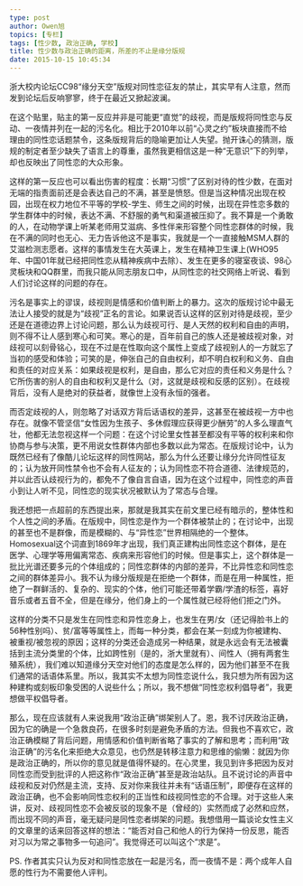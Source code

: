 ```yaml
---
type: post
author: Owen旭
topics: [专栏]
tags: [性少数, 政治正确, 学校]
title: 性少数与政治正确的距离，所差的不止是缘分版规
date: 2015-10-15 10:45:34
---
```


浙大校内论坛CC98“缘分天空”版规对同性恋征友的禁止，其实早有人注意，然而发到论坛后反响寥寥，终于在最近又掀起波澜。 

在这个贴里，贴主的第一反应并非是可能更“直觉”的歧视，而是版规将同性恋与反动、一夜情并列在一起的污名化。相比于2010年以前“心灵之约”板块直接而不给理由的同性恋话题禁令，这条版规背后的隐喻更加让人失望。抛开诛心的猜测，版规的制定者至少缺失了语言上的尊重，虽然我更相信这是一种“无意识”下的列举，却也反映出了同性恋的大众形象。

这样的第一反应也可以看出伤害的程度：长期“习惯”了区别对待的性少数，在面对无端的指责面前还是会表达自己的不满，甚至是愤怒。但是当这种情况出现在校园，出现在权力地位不平等的学校-学生、师生之间的时候，出现在异性恋多数的学生群体中的时候，表达不满、不舒服的勇气和渠道被压抑了。我不算是一个勇敢的人，在动物学课上听某老师用艾滋病、多性伴来形容整个同性恋群体的时候，我在不满的同时也无心、无力告诉他这不是事实，我就是一个一直接触MSM人群的艾滋检测志愿者。这样的事情发生在大英课上，发生在精神卫生课上(WHO95年、中国01年就已经把同性恋从精神疾病中去除）、发生在更多的寝室夜谈、98心灵板块和QQ群里，而我只能从同志朋友口中，从同性恋的社交网络上听说、看到人们讨论这样的问题的存在。

污名是事实上的谬误，歧视则是情感和价值判断上的暴力。这次的版规讨论中最无法让人接受的就是为“歧视”正名的言论。如果说否认这样的区别对待是歧视，至少还是在道德边界上讨论问题，那么认为歧视可行、是人天然的权利和自由的声明，则不得不让人感到寒心和可笑。寒心的是，百年前自己的族人还是被歧视对象，对歧视可以刻骨铭心，现在不过是在性取向这个属性上变成了歧视别人的一方就忘了当初的感受和体验；可笑的是，伸张自己的自由权利，却不明白权利和义务、自由和责任的对应关系：如果歧视是权利，是自由，那么它对应的责任和义务是什么？它所伤害的别人的自由和权利又是什么（对，这就是歧视和反感的区别）。在歧视背后，没有人是绝对的获益者，就像世上没有永恒的强者。

而否定歧视的人，则忽略了对话双方背后话语权的差异，这甚至在被歧视一方中也存在。就像不管坚信“女性因为生孩子、多休假理应获得更少酬劳”的人多么理直气壮，他都无法忽视这样一个问题：在这个讨论里女性甚至都没有平等的权利来和你协商与参与决策，更不用说女性群体内部也多数以此为常态。在版规讨论中，认为既然已经有了像酷儿论坛这样的同性网站，那么为什么还要让缘分允许同性征友的；认为放开同性禁令也不会有人征友的；认为同性恋不符合道德、法律规范的，并以此否认歧视行为的，都免不了像自言自语，因为在这个过程中，同性恋的声音小到让人听不见，同性恋的现实状况被默认为了常态与合理。

我还想把一点超前的东西提出来，那就是我其实在前文里已经有暗示的，整体性和个人性之间的矛盾。在版规中，同性恋是作为一个群体被禁止的；在讨论中，出现的甚至也不是群像，而是模糊的、与“异性恋”世界相隔绝的一个整体。Homosexual这个词直到1869年才出现，我们真正建构出同性恋这个群体，是在医学、心理学等用偏离常态、疾病来形容他们的时候。但是事实上，这个群体是一批比光谱还要多元的个体组成的；同性恋群体的内部的差异，不比异性恋和同性恋之间的群体差异小。我不认为缘分版规是在拒绝一个群体，而是在用一种属性，拒绝了一群鲜活的、复杂的、现实的个体，他们可能还带着学霸/学渣的标签，喜好音乐或者五音不全，但是在缘分，他们身上的一个属性就已经将他们拒之门外。

这样的分类不只是发生在同性恋和异性恋身上，也发生在男/女（还记得脸书上的56种性别吗）、贫/富等等属性上，而每一种分类，都会在某一刻成为你被建构、被重视/被忽视的原因；这样的分类还会造成另一种结果，就是永远会有无法被囊括到主流分类里的个体，比如跨性别（是的，浙大里就有）、间性人（拥有两套生殖系统），我们难以知道缘分天空对他们的态度是怎么样的，因为他们甚至不在我们通常的话语体系里。所以，我其实不太想为同性恋说什么，我只想为所有因为这种建构或刻板印象受困的人说些什么；所以，我不想做“同性恋权利倡导者”，我更想做平权倡导者。

那么，现在应该就有人来说我用“政治正确”绑架别人了。恩，我不讨厌政治正确，因为它的确是一个急救良药，在很多时刻是避免矛盾的方法。但我也不喜欢它，政治正确模糊了背后问题，用情感和价值判断省略了事实的了解和思考；而利用“政治正确”的污名化来拒绝大众意见，也仍然是转移注意力和思维的偷懒：就因为你是政治正确的，所以你的意见就是值得怀疑的。在心灵里，我见到许多把因为反对同性恋而受到批评的人把这称作“政治正确”甚至是政治站队。且不说讨论的声音中歧视和反对仍然是主流，支持、反对你来我往并未有“话语压制”，即便存在这样的政治正确，也不会影响同性恋权利的正当性和歧视同性恋的不合理。对于这些人来讲，反对、歧视同性恋不会被反驳的现象不是（曾经的）实然而成了必然和应然，而出现不同的声音，毫无疑问是同性恋者绑架的问题。我想借用一篇谈论女性主义的文章里的话来回答这样的想法：“能否对自己和他人的行为保持一份反思，能否对习以为常之事物多一句追问”。我觉得还可以叫这个“求是”。

PS. 作者其实只认为反对和同性恋放在一起是污名，而一夜情不是：两个成年人自愿的性行为不需要他人评判。